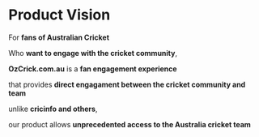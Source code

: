# Product Vision

For **fans of Australian Cricket** 

Who **want to engage with the cricket community**, 

**OzCrick.com.au** is a **fan engagement experience**

that provides **direct engagament between the cricket community and team**

unlike **cricinfo and others**, 

our product allows **unprecedented access to the  Australia cricket team** 
